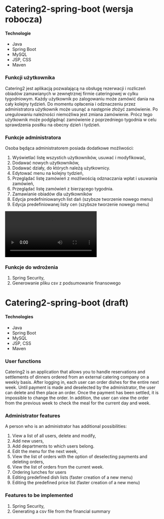 # Catering2-spring-boot (wersja robocza)

#### Technologie
- Java
- Spring Boot
- MySQL
- JSP, CSS
- Maven

### Funkcji użytkownika

Catering2 jest aplikacją pozwalającą na obsługę rezerwacji i rozliczeń obiadów zamawianych w zewnętrznej firmie cateringowej w cylku tygodniowym.
Każdy użytkownik po zalogowaniu może zamówić dania na cały kolejny tydzień.
Do momentu opłacenia i odznaczeniu przez administratora użytkownik może usunąć a następnie złożyć zamówienie.
Po uregulowaniu należności niemożliwa jest zmiana zamówienie.
Prócz tego użytkownik może podglądnąć zamówienie z poprzedniego tygodnia w celu sprawdzenia posiłku na obecny dzień i tydzień.

### Funkcje administratora

Osoba będąca administratorem posiada dodatkowe możliwości:
1. Wyświetlać listę wszystich użytkowników, usuwać i modyfikować,
2. Dodawać nowych użytkowników,
3. Dodawać działy, do których należą użytkownicy.
4. Edytować menu na kolejny tydzień,
5. Przeglądać listę zamówień z możliwością odznaczania wpłat i usuwania zamówień,
6. Przeglądać listę zamówień z bierzącego tygodnia.
7. Zamawianie obiadów dla użytkowników
8. Edycja predefniniowanych list dań (szybsze tworzenie nowego menu)
9. Edycja predefiniowanej listy cen (szybsze tworzenie nowego menu)


![Catering2-spring-boot](https://github.com/LNawrocki/Catering2-spring-boot/blob/master/Catering2_20231210.mp4)

### Funkcje do wdrożenia
1. Spring Security,
2. Generowanie pliku csv z podsumowanie finansowego


# Catering2-spring-boot (draft)

#### Technologies
- Java
- Spring Boot
- MySQL
- JSP, CSS
- Maven

### User functions
Catering2 is an application that allows you to handle reservations and settlements of dinners ordered from an external catering company on a weekly basis. After logging in, each user can order dishes for the entire next week. Until payment is made and deselected by the administrator, the user can delete and then place an order. Once the payment has been settled, it is impossible to change the order. In addition, the user can view the order from the previous week to check the meal for the current day and week.

### Administrator features
A person who is an administrator has additional possibilities:

1. View a list of all users, delete and modify,
2. Add new users,
3. Add departments to which users belong.
4. Edit the menu for the next week,
5. View the list of orders with the option of deselecting payments and deleting orders,
6. View the list of orders from the current week.
7. Ordering lunches for users
8. Editing predefined dish lists (faster creation of a new menu)
9. Editing the predefined price list (faster creation of a new menu)


### Features to be implemented
1. Spring Security,
2. Generating a csv file from the financial summary
